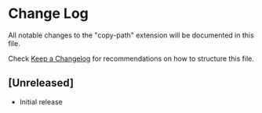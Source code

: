 # Change Log
All notable changes to the "copy-path" extension will be documented in this file.

Check [Keep a Changelog](http://keepachangelog.com/) for recommendations on how to structure this file.

## [Unreleased]
- Initial release